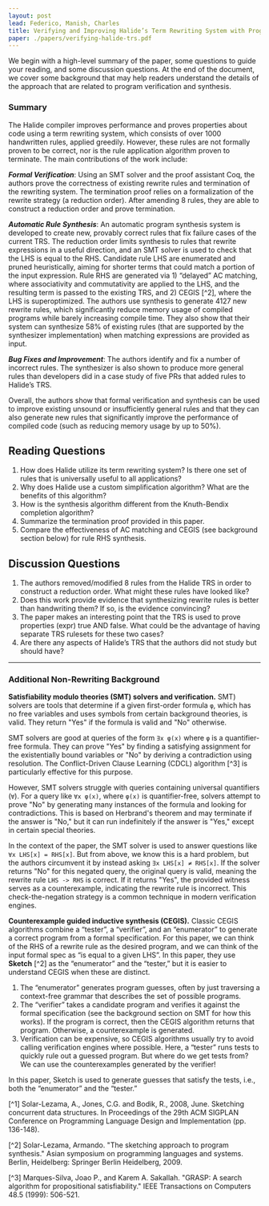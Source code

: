 ```yaml
---
layout: post
lead: Federico, Manish, Charles
title: Verifying and Improving Halide’s Term Rewriting System with Program Synthesis
paper: ./papers/verifying-halide-trs.pdf
---
```



We begin with a high-level summary of the paper, some questions to guide your reading, and some discussion questions. At the end of the document, we cover some background that may help readers understand the details of the approach that are related to program verification and synthesis.

### Summary

The Halide compiler improves performance and proves properties about code using a term rewriting system, which consists of over 1000 handwritten rules, applied greedily. However, these rules are not formally proven to be correct, nor is the rule application algorithm proven to terminate. The main contributions of the work include:

___Formal Verification___: Using an SMT solver and the proof assistant Coq, the authors prove the correctness of existing rewrite rules and termination of the rewriting system. The termination proof relies on a formalization of the rewrite strategy (a reduction order). After amending 8 rules, they are able to construct a reduction order and prove termination.

___Automatic Rule Synthesis___: An automatic program synthesis system is developed to create new, provably correct rules that fix failure cases of the current TRS. The reduction order limits synthesis to rules that rewrite expressions in a useful direction, and an SMT solver is used to check that the LHS is equal to the RHS. Candidate rule LHS are enumerated and pruned heuristically, aiming for shorter terms that could match a portion of the input expression. Rule RHS are generated via 1) “delayed” AC matching, where associativity and commutativity are applied to the LHS, and the resulting term is passed to the existing TRS, and 2) CEGIS [^2], where the LHS is superoptimized. The authors use synthesis to generate 4127 new rewrite rules, which significantly reduce memory usage of compiled programs while barely increasing compile time. They also show that their system can synthesize 58% of existing rules (that are supported by the synthesizer implementation) when matching expressions are provided as input.

___Bug Fixes and Improvement___: The authors identify and fix a number of incorrect rules. The synthesizer is also shown to produce more general rules than developers did in a case study of five PRs that added rules to Halide’s TRS.

Overall, the authors show that formal verification and synthesis can be used to improve existing unsound or insufficiently general rules and that they can also generate new rules that significantly improve the performance of compiled code (such as reducing memory usage by up to 50%).


## Reading Questions
1. How does Halide utilize its term rewriting system? Is there one set of rules that is universally useful to all applications? 
2. Why does Halide use a custom simplification algorithm? What are the benefits of this algorithm?
3. How is the synthesis algorithm different from the Knuth-Bendix completion algorithm?
4. Summarize the termination proof provided in this paper.
5. Compare the effectiveness of AC matching and CEGIS (see background section below) for rule RHS synthesis.


## Discussion Questions
1. The authors removed/modified 8 rules from the Halide TRS in order to construct a reduction order. What might these rules have looked like?
2. Does this work provide evidence that synthesizing rewrite rules is better than handwriting them? If so, is the evidence convincing?
3. The paper makes an interesting point that the TRS is used to prove properties (expr) true AND false. What could be the advantage of having separate TRS rulesets for these two cases?
4. Are there any aspects of Halide’s TRS that the authors did not study but should have?

----

### Additional Non-Rewriting Background

__Satisfiability modulo theories (SMT) solvers and verification.__ SMT) solvers are tools that determine if a given first-order formula `φ`, which has no free variables and uses symbols from certain background theories, is valid. They return "Yes" if the formula is valid and "No" otherwise.

SMT solvers are good at queries of the form `∃x φ(x)` where `φ` is a quantifier-free formula. They can prove "Yes" by finding a satisfying assignment for the existentially bound variables or "No" by deriving a contradiction using resolution. The Conflict-Driven Clause Learning (CDCL) algorithm [^3] is particularly effective for this purpose.

However, SMT solvers struggle with queries containing universal quantifiers (`∀`). For a query like `∀x φ(x)`, where `φ(x)` is quantifier-free, solvers attempt to prove "No" by generating many instances of the formula and looking for contradictions. This is based on Herbrand's theorem and may terminate if the answer is "No," but it can run indefinitely if the answer is "Yes," except in certain special theories.

In the context of the paper, the SMT solver is used to answer questions like `∀x LHS[x] = RHS[x]`. But from above, we know this is a hard problem, but the authors circumvent it by instead asking `∃x LHS[x] ≠ RHS[x]`. If the solver returns "No" for this negated query, the original query is valid, meaning the rewrite rule `LHS -> RHS` is correct. If it returns "Yes", the provided witness serves as a counterexample, indicating the rewrite rule is incorrect. This check-the-negation strategy is a common technique in modern verification engines.

__Counterexample guided inductive synthesis (CEGIS).__ Classic CEGIS algorithms combine a “tester”, a “verifier”, and an “enumerator” to generate a correct program from a formal specification. For this paper, we can think of the RHS of a rewrite rule as the desired program, and we can think of the input formal spec as “is equal to a given LHS”. In this paper, they use __Sketch__ [^2] as the “enumerator” and the “tester,” but it is easier to understand CEGIS when these are distinct.
1. The “enumerator” generates program guesses, often by just traversing a context-free grammar that describes the set of possible programs. 
2. The “verifier” takes a candidate program and verifies it against the formal specification (see the background section on SMT for how this works). If the program is correct, then the CEGIS algorithm returns that program. Otherwise, a counterexample is generated.
3. Verification can be expensive, so CEGIS algorithms usually try to avoid calling verification engines where possible. Here, a “tester” runs tests to quickly rule out a guessed program. But where do we get tests from? We can use the counterexamples generated by the verifier!

In this paper, Sketch is used to generate guesses that satisfy the tests, i.e., both the “enumerator” and the “tester.”


[^1] Solar-Lezama, A., Jones, C.G. and Bodik, R., 2008, June. Sketching concurrent data structures. In Proceedings of the 29th ACM SIGPLAN Conference on Programming Language Design and Implementation (pp. 136-148).

[^2] Solar-Lezama, Armando. "The sketching approach to program synthesis." Asian symposium on programming languages and systems. Berlin, Heidelberg: Springer Berlin Heidelberg, 2009.

[^3] Marques-Silva, Joao P., and Karem A. Sakallah. "GRASP: A search algorithm for propositional satisfiability." IEEE Transactions on Computers 48.5 (1999): 506-521.




